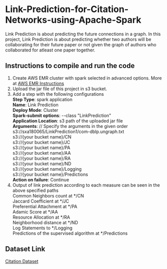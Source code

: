 # Link-Prediction-for-Citation-Networks-using-Apache-Spark
Link Prediction is about predicting the future connections in a graph. In this project, Link Prediction is about predicting whether two authors will be collaborating for their future paper or not given the graph of authors who collaborated for atleast one paper together.


## Instructions to compile and run the code
1. Create AWS EMR cluster with spark selected in advanced options. More at [AWS EMR Instructions](https://github.com/sahith/Link-Prediction-for-Citation-Networks-using-Apache-Spark)
2. Upload the jar file of this project in s3 bucket.
3. Add a step with the following configurations<br/> 
	**Step Type**: spark application<br/>
	**Name**: Link Prediction<br/>
	**Deploy Mode**: Cluster<br/>
	**Spark-submit options**: --class "LinkPrediction"<br/> 
	**Application Location**: s3 path of the uploaded jar file<br/>
	**Arguments**: // Specify the arguments in the given order<br/>
		s3://sxa180065/LinkPrediction1/com-dblp.ungraph.txt<br/>
		s3://{your bucket name}/CN<br/> 
		s3://{your bucket name}/JC<br/>
		s3://{your bucket name}/PA<br/>
		s3://{your bucket name}/AA<br/>
		s3://{your bucket name}/RA<br/>
		s3://{your bucket name}/ND<br/>
		s3://{your bucket name}/Logging<br/>
		s3://{your bucket name}/Predictions<br/>
	**Action on failure**: Continue 
4. Output of link prediction according to each measure can be seen in the above specified paths<br/>
	Common Neighbors count at */CN<br/> 
	Jaccard Coefficient at */JC<br/> 
	Preferential Attachment at */PA<br/>
	Adamic Score at */AA<br/>
	Resource Allocation at */RA<br/>
	Neighborhood distance at */ND<br/>
	Log Statements to */Logging<br/>
	Predictions of the supervised algorithm at */Predictions<br/>


## Dataset Link
[Citation Dataset](https://snap.stanford.edu/data/com-DBLP.html)
